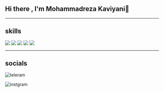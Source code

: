 ## Hi there , I'm Mohammadreza Kaviyani👋

---

## skills

![](	https://img.shields.io/badge/HTML5-E34F26?style=for-the-badge&logo=html5&logoColor=white) ![](https://img.shields.io/badge/CSS3-1572B6?style=for-the-badge&logo=css3&logoColor=white) ![](https://img.shields.io/badge/JavaScript-323330?style=for-the-badge&logo=javascript&logoColor=F7DF1E) ![](	https://img.shields.io/badge/React-20232A?style=for-the-badge&logo=react&logoColor=61DAFB) ![](https://img.shields.io/badge/Bootstrap-563D7C?style=for-the-badge&logo=bootstrap&logoColor=white) 

---

## socials

![<a href="https://t.me/mhmmdrezakaviyani">teleram</a>](	https://img.shields.io/badge/Telegram-2CA5E0?style=for-the-badge&logo=telegram&logoColor=white) 


![<a href="https://instagram.com/mhmmdreza.kaviyani">instgram<a/>](https://img.shields.io/badge/Instagram-E4405F?style=for-the-badge&logo=instagram&logoColor=white) 

